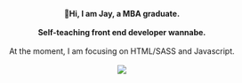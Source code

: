 
<p align="center">
  <b> 👋Hi, I am Jay, a MBA graduate.</b><br>
  <br>
  <b>Self-teaching front end developer wannabe.</b>
  <br>
  <br>
   At the moment, I am focusing on HTML/SASS and Javascript.
  <br>
  <br>
<a href="https://github.com/a331998513/projects">
  <img align="center" src="https://github-readme-stats.vercel.app/api/top-langs/?username=a331998513" />
</a>
</p>

<!--
**a331998513/a331998513** is a ✨ _special_ ✨ repository because its `README.md` (this file) appears on your GitHub profile.

Here are some ideas to get you started:

- 🔭 I’m currently working on ...
- 🌱 I’m currently learning ...
- 👯 I’m looking to collaborate on ...
- 🤔 I’m looking for help with ...
- 💬 Ask me about ...
- 📫 How to reach me: ...
- 😄 Pronouns: ...
- ⚡ Fun fact: ...
-->
